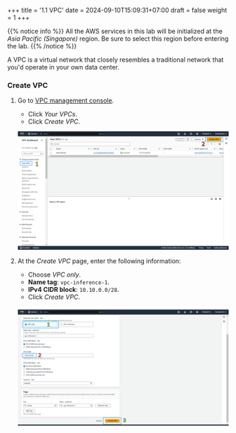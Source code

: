 +++
title = '1.1 VPC'
date = 2024-09-10T15:09:31+07:00
draft = false
weight = 1
+++

{{% notice info %}}
All the AWS services in this lab will be initialized at the *Asia Pacific (Singapore)* region. Be sure to 
select this region before entering the lab.
{{% /notice %}}

A VPC is a virtual network that closely resembles a traditional network that you'd operate in your own data center.

### Create VPC
1. Go to [VPC management console](https://console.aws.amazon.com/vpc/home).
   - Click *Your VPCs*.
   - Click *Create VPC*.
   
   ![VPC Console](/static/images/1-vpc-in-aws/img-1.png)

2. At the *Create VPC* page, enter the following information: 
   - Choose *VPC only*.
   - **Name tag**: `vpc-inference-1`.
   - **IPv4 CIDR block**: `10.10.0.0/28`.
   - Click *Create VPC*.
   
   ![Create VPC](/static//images/1-vpc-in-aws/img-2.png)
